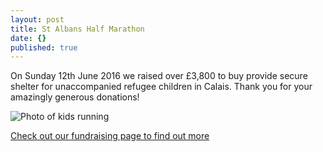 ```yaml
---
layout: post
title: St Albans Half Marathon
date: {}
published: true
---
```


On Sunday 12th June 2016 we raised over £3,800 to buy provide secure shelter for unaccompanied refugee children in Calais. Thank you for your amazingly generous donations!

![Photo of kids running]({{site.baseurl}}/images/st-albans-half.png)
 
[Check out our fundraising page to find out more](https://www.chuffed.org/project/herts-for-refugees-st-albans-half-marathon)
